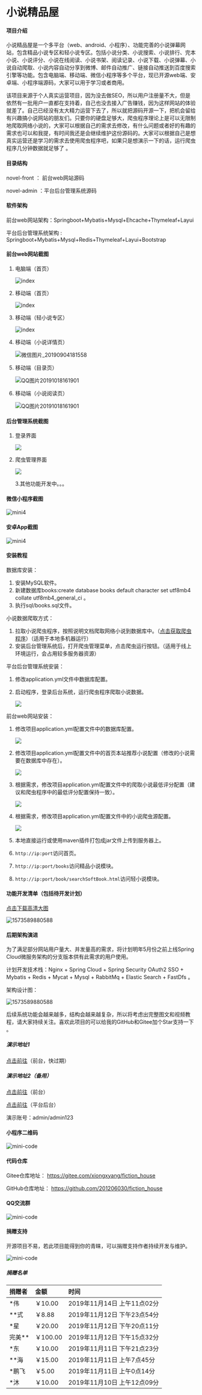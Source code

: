 # 小说精品屋

#### 项目介绍
小说精品屋是一个多平台（web、android、小程序）、功能完善的小说弹幕网站，包含精品小说专区和轻小说专区。包括小说分类、小说搜索、小说排行、完本小说、小说评分、小说在线阅读、小说书架、阅读记录、小说下载、小说弹幕、小说自动爬取、小说内容自动分享到微博、邮件自动推广、链接自动推送到百度搜索引擎等功能。包含电脑端、移动端、微信小程序等多个平台，现已开源web端、安卓端、小程序端源码，大家可以用于学习或者商用。

该项目来源于个人真实运营项目，因为没去做SEO，所以用户注册量不大，但是依然有一批用户一直都在支持着，自己也没去接入广告赚钱，因为这样网站的体验就差了。自己已经没有太大精力运营下去了，所以就把源码开源一下，把机会留给有兴趣搞小说网站的朋友们。只要你的硬盘足够大，爬虫程序理论上是可以无限制地爬取网络小说的，大家可以根据自己的需求去修改，有什么问题或者好的有趣的需求也可以和我提，有时间我还是会继续维护这份源码的。大家可以根据自己是想真实运营还是学习的需求去使用爬虫程序吧，如果只是想演示一下的话，运行爬虫程序几分钟数据就足够了 。

#### 目录结构

novel-front ： 前台web网站源码

novel-admin ：平台后台管理系统源码

#### 软件架构
前台web网站架构：Springboot+Mybatis+Mysql+Ehcache+Thymeleaf+Layui

平台后台管理系统架构 : Springboot+Mybatis+Mysql+Redis+Thymeleaf+Layui+Bootstrap

#### 前台web网站截图

1. 电脑端（首页）

   ![index](./assets/%E7%B2%BE%E5%93%81%E5%B0%8F%E8%AF%B4%E6%A5%BC.png)

2. 移动端（首页）

   ![index](./assets/QQ%E5%9B%BE%E7%89%8720191018162208.jpg)

3. 移动端（轻小说专区）

   ![index](./assets/QQ%E5%9B%BE%E7%89%8720191018161330.jpg)

4. 移动端（小说详情页）

   ![微信图片_20190904181558](./assets/%E5%BE%AE%E4%BF%A1%E5%9B%BE%E7%89%87_20190904181558.png)

   

5. 移动端（目录页）

   ![QQ图片20191018161901](./assets/QQ%E5%9B%BE%E7%89%8720191108022250.png)

6. 移动端（小说阅读页）

   ![QQ图片20191018161901](./assets/QQ%E5%9B%BE%E7%89%8720191018161901.png)

   

#### 后台管理系统截图

1. 登录界面

   ![](./assets/login.png)

2. 爬虫管理界面

   ![](./assets/crawl_pic.png)

   3.其他功能开发中。。。

#### 微信小程序截图

![mini4](./assets/mini4.png)



#### 安卓App截图

![mini4](./assets/android_index.png)

#### 安装教程

数据库安装：

1. 安装MySQL软件。
2. 新建数据库books:create database books default character set utf8mb4 collate utf8mb4_general_ci 。
3. 执行sql/books.sql文件。

小说数据爬取方式：

1. 拉取小说爬虫程序，按照说明文档爬取网络小说到数据库中。（[点击获取爬虫程序](https://gitee.com/xiongxyang/crawl-book)）（适用于本地多机器运行） 
2. 安装后台管理系统后，打开爬虫管理菜单，点击爬虫运行按钮。（适用于线上环境运行，会占用较多服务器资源）

平台后台管理系统安装：

1. 修改application.yml文件中数据库配置。

2. 启动程序，登录后台系统，运行爬虫程序爬取小说数据。

   ![](./assets/crawl_pic.png)

前台web网站安装：

1. 修改项目application.yml配置文件中的数据库配置。

   ![](./assets/database_config.png)

2. 修改项目application.yml配置文件中的首页本站推荐小说配置（修改的小说需要在数据库中存在）。

   ![](./assets/index_config.png)

3. 根据需求，修改项目application.yml配置文件中的爬取小说最低评分配置（建议和爬虫程序中的最低评分配置保持一致）。

   ![](./assets/score_config.png)

4. 根据需求，修改项目application.yml配置文件中的小说爬虫源配置。

   ![](./assets/craw_config.png)

5. 本地直接运行或使用maven插件打包成jar文件上传到服务器上。

6. `http://ip:port`访问首页。

7. `http://ip:port/books`访问精品小说模块。

8. `http://ip:port/book/searchSoftBook.html`访问轻小说模块。



#### 功能开发清单（包括待开发计划）

[点击下载高清大图](./assets/小说精品屋功能清单.twdx)

![1573589880588](./assets/1573592459699.png)

#### 后期架构演进

为了满足部分网站用户量大、并发量高的需求，将计划明年5月份之前上线Spring Cloud微服务架构的分支版本供有此需求的用户使用。

计划开发技术栈：Nginx + Spring Cloud + Spring Security OAuth2 SSO + Mybatis + Redis + Mycat + Mysql + RabbitMq + Elastic Search + FastDfs 。

架构设计图：

![1573589880588](./assets/springcloud.jpg)

后续系统功能会越来越多，结构会越来越复杂，所以将考虑出完整图文和视频教程，请大家持续关注。喜欢此项目的可以给我的GitHub和Gitee加个Star支持一下 。

##### 演示地址1

[点击前往](https://www.zinglizingli.xyz)（前台，快过期）

##### 演示地址2（备用）

[点击前往](http://47.106.243.172)（前台）

[点击前往](http://47.106.243.172:8888)（平台后台） 

演示账号：admin/admin123

#### 小程序二维码

![mini-code](./assets/mini-code.png)

#### 代码仓库

 Gitee仓库地址：  https://gitee.com/xiongxyang/fiction_house 

 GitHub仓库地址：  https://github.com/201206030/fiction_house 

#### QQ交流群

![mini-code](./assets/小说精品屋开源项目交流群群聊二维码.png)

#### 捐赠支持

开源项目不易，若此项目能得到你的青睐，可以捐赠支持作者持续开发与维护。 

![mini-code](./assets/jk.png)

##### 捐赠名单 

| 捐赠者 | 金额     | 时间                        |
| :----- | :------- | :-------------------------- |
| *伟    | ￥10.00  | 2019年11月14日 上午11点02分 |
| **式   | ￥8.88   | 2019年11月12日 下午23点54分 |
| *星    | ￥20.00  | 2019年11月12日 下午20点11分 |
| 完美** | ￥100.00 | 2019年11月12日 下午15点32分 |
| *东    | ￥10.00  | 2019年11月11日 下午21点23分 |
| **海   | ￥15.00  | 2019年11月11日 上午7点45分  |
| *鹏飞  | ￥5.00   | 2019年11月11日 上午0点14分  |
| *沐    | ￥10.00  | 2019年11月10日 上午12点09分 |



